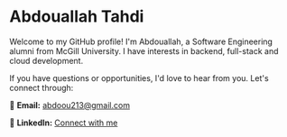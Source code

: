 # Abdouallah Tahdi

Welcome to my GitHub profile! I'm Abdouallah, a Software Engineering alumni from McGill University. I have interests in backend, full-stack and cloud development. 

If you have questions or opportunities, I'd love to hear from you. Let's connect through:

📧 **Email:** abdoou213@gmail.com

💼 **LinkedIn:** [Connect with me](https://www.linkedin.com/in/abdouallah-tahdi-840335228/)

